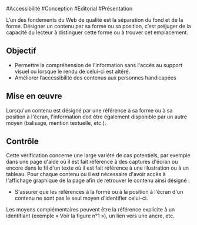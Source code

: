 
#Accessibilité #Conception #Editorial #Présentation

L’un des fondements du Web de qualité est la séparation du fond et de la forme. Désigner un contenu par sa forme ou sa position, c’est préjuger de la capacité du lecteur à distinguer cette forme ou à trouver cet emplacement.


## Objectif

* Permettre la compréhension de l'information sans l'accès au support visuel ou lorsque le rendu de celui-ci est altéré.
* Améliorer l’accessibilité des contenus aux personnes handicapées

## Mise en œuvre

Lorsqu'un contenu est désigné par une référence à sa forme ou à sa position à l'écran, l'information doit être également disponible par un autre moyen (balisage, mention textuelle, etc.).

## Contrôle

Cette vérification concerne une large variété de cas potentiels, par exemple dans une page d'aide où il est fait référence à des captures d'écran ou encore dans le fil d'un texte où il est fait référence à une illustration ou à un tableau. Pour chaque contenu où il est nécessaire d'avoir accès à l'affichage graphique de la page afin de retrouver le contenu ainsi désigné :

* S'assurer que les références à la forme ou à la position à l'écran d'un contenu ne sont pas le seul moyen d'identifier celui-ci.

Les moyens complémentaires peuvent être la référence explicite à un identifiant (exemple « Voir la figure n°1 »), un lien vers une ancre, etc.

